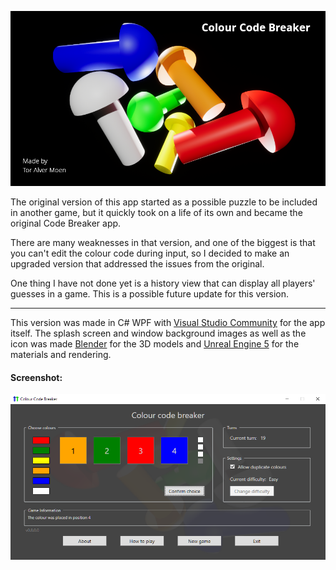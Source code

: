 ![Colour Code Breaker](ColourCodeBreaker/SplashScreen.png)

The original version of this app started as a possible puzzle to be included in another game, but it quickly took on a life of its own and became the original Code Breaker app.

There are many weaknesses in that version, and one of the biggest is that you can't edit the colour code during input, so I decided to make an upgraded version that addressed the issues from the original.

One thing I have not done yet is a history view that can display all players' guesses in a game. This is a possible future update for this version.

---

This version was made in C# WPF with [Visual Studio Community](https://visualstudio.microsoft.com/) for the app itself. The splash screen and window background images as well as the icon was made [Blender](https://www.blender.org/) for the 3D models and [Unreal Engine 5](https://www.unrealengine.com/) for the materials and rendering.

#### Screenshot:
![screenshot](doc/screenshot.png)

